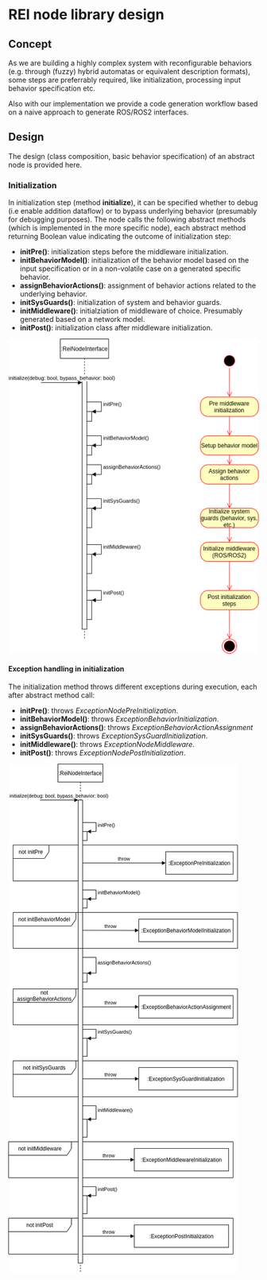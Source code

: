 # REI node library design

## Concept
As we are building a highly complex system with reconfigurable behaviors (e.g. through (fuzzy) hybrid automatas or equivalent description formats), some steps are preferrably required, like initialization, processing input behavior specification etc.

Also with our implementation we provide a code generation workflow based on a naive approach to generate ROS/ROS2 interfaces.

## Design
The design (class composition, basic behavior specification) of an abstract node is provided here.

### Initialization
In initialization step (method __initialize__), it can be specified whether to debug (i.e enable addition dataflow) or to bypass underlying behavior (presumably for debugging purposes). The node calls the following abstract methods (which is implemented in the more specific node), each abstract method returning Boolean value indicating the outcome of initialization step:
- __initPre()__: initialization steps before the middleware initialization.
- __initBehaviorModel()__: initialization of the behavior model based on the input specification or in a non-volatile case on a generated specific behavior.
- __assignBehaviorActions()__: assignment of behavior actions related to the underlying behavior.
- __initSysGuards()__: initialization of system and behavior guards.
- __initMiddleware()__: initialziation of middleware of choice. Presumably generated based on a network model.
- __initPost()__: initialization class after middleware initialization.

![](initsequence.png)

#### Exception handling in initialization
The initialization method throws different exceptions during execution, each after abstract method call:
- __initPre()__: throws _ExceptionNodePreInitialization_.
- __initBehaviorModel()__: throws _ExceptionBehaviorInitialization_.
- __assignBehaviorActions()__: throws _ExceptionBehaviorActionAssignment_
- __initSysGuards()__: throws _ExceptionSysGuardInitialization_.
- __initMiddleware()__: throws _ExceptionNodeMiddleware_.
- __initPost()__: throws _ExceptionNodePostInitialization_.

![](reinodedesign-ExceptionHandling.png)